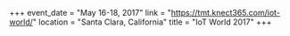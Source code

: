 +++
event_date = "May 16-18, 2017"
link = "https://tmt.knect365.com/iot-world/"
location = "Santa Clara, California"
title = "IoT World 2017"
+++
